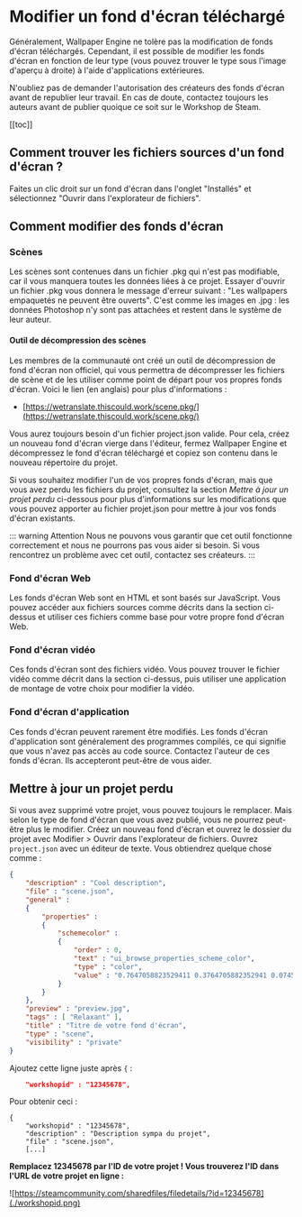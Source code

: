 # Modifier un fond d'écran téléchargé

Généralement, Wallpaper Engine ne tolère pas la modification de fonds d'écran téléchargés. Cependant, il est possible de modifier les fonds d'écran en fonction de leur type (vous pouvez trouver le type sous l'image d'aperçu à droite) à l'aide d'applications extérieures.

N'oubliez pas de demander l'autorisation des créateurs des fonds d'écran avant de republier leur travail. En cas de doute, contactez toujours les auteurs avant de publier quoique ce soit sur le Workshop de Steam.

[[toc]]

## Comment trouver les fichiers sources d'un fond d'écran ?

Faites un clic droit sur un fond d'écran dans l'onglet "Installés" et sélectionnez "Ouvrir dans l'explorateur de fichiers".

## Comment modifier des fonds d'écran

### Scènes

Les scènes sont contenues dans un fichier .pkg qui n'est pas modifiable, car il vous manquera toutes les données liées à ce projet. Essayer d'ouvrir un fichier .pkg vous donnera le message d'erreur suivant : "Les wallpapers empaquetés ne peuvent être ouverts". C'est comme les images en .jpg : les données Photoshop n'y sont pas attachées et restent dans le système de leur auteur.

#### Outil de décompression des scènes

Les membres de la communauté ont créé un outil de décompression de fond d'écran non officiel, qui vous permettra de décompresser les fichiers de scène et de les utiliser comme point de départ pour vos propres fonds d'écran. Voici le lien (en anglais) pour plus d'informations :

* [https://wetranslate.thiscould.work/scene.pkg/](https://wetranslate.thiscould.work/scene.pkg/)

Vous aurez toujours besoin d'un fichier project.json valide. Pour cela, créez un nouveau fond d'écran vierge dans l'éditeur, fermez Wallpaper Engine et décompressez le fond d'écran téléchargé et copiez son contenu dans le nouveau répertoire du projet.

Si vous souhaitez modifier l'un de vos propres fonds d'écran, mais que vous avez perdu les fichiers du projet, consultez la section *Mettre à jour un projet perdu* ci-dessous pour plus d'informations sur les modifications que vous pouvez apporter au fichier projet.json pour mettre à jour vos fonds d'écran existants.

::: warning
Attention
Nous ne pouvons vous garantir que cet outil fonctionne correctement et nous ne pourrons pas vous aider si besoin. Si vous rencontrez un problème avec cet outil, contactez ses créateurs.
:::

### Fond d'écran Web

Les fonds d'écran Web sont en HTML et sont basés sur JavaScript. Vous pouvez accéder aux fichiers sources comme décrits dans la section ci-dessus et utiliser ces fichiers comme base pour votre propre fond d'écran Web.

### Fond d'écran vidéo

Ces fonds d'écran sont des fichiers vidéo. Vous pouvez trouver le fichier vidéo comme décrit dans la section ci-dessus, puis utiliser une application de montage de votre choix pour modifier la vidéo.

### Fond d'écran d'application

Ces fonds d'écran peuvent rarement être modifiés. Les fonds d'écran d'application sont généralement des programmes compilés, ce qui signifie que vous n'avez pas accès au code source. Contactez l'auteur de ces fonds d'écran. Ils accepteront peut-être de vous aider.

## Mettre à jour un projet perdu

Si vous avez supprimé votre projet, vous pouvez toujours le remplacer. Mais selon le type de fond d'écran que vous avez publié, vous ne pourrez peut-être plus le modifier. Créez un nouveau fond d'écran et ouvrez le dossier du projet avec Modifier > Ouvrir dans l'explorateur de fichiers. Ouvrez `project.json` avec un éditeur de texte. Vous obtiendrez quelque chose comme :

```json
{
    "description" : "Cool description",
    "file" : "scene.json",
    "general" : 
    {
        "properties" : 
        {
            "schemecolor" : 
            {
                "order" : 0,
                "text" : "ui_browse_properties_scheme_color",
                "type" : "color",
                "value" : "0.7647058823529411 0.3764705882352941 0.07450980392156863"
            }
        }
    },
    "preview" : "preview.jpg",
    "tags" : [ "Relaxant" ],
    "title" : "Titre de votre fond d'écran",
    "type" : "scene",
    "visibility" : "private"
}
```

Ajoutez cette ligne juste après `{` :

```json
    "workshopid" : "12345678",
```
Pour obtenir ceci :

```json{2}
{
    "workshopid" : "12345678",
    "description" : "Description sympa du projet",
    "file" : "scene.json",
    [...]
```

**Remplacez 12345678 par l'ID de votre projet ! Vous trouverez l'ID dans l'URL de votre projet en ligne :**

![https://steamcommunity.com/sharedfiles/filedetails/?id=12345678](./workshopid.png)
